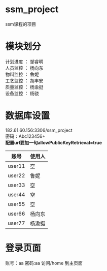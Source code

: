 
# ssm_project
ssm课程的项目

# 模块划分
计划进度 ： 邹睿明  
人员监控 ： 杨向东  
物料监控 ： 鲁妮  
工艺监控 ： 胡丰安  
质量监控 ： 杨渝挺  
设备监控 ： 杨骁  


# 数据库设置

182.61.60.156:3306/ssm_project   
密码：Abc123456+    
**配置url要加一句allowPublicKeyRetrieval=true**   

|账号|使用人|
|------|------|
|user11|空|
|user22|鲁妮|
|user33|空|
|user44|空|
|user55|空|
|user66|杨向东|
|user77|杨渝挺|

# 登录页面 
账号：aa 密码:aa
访问/home 到主页面
